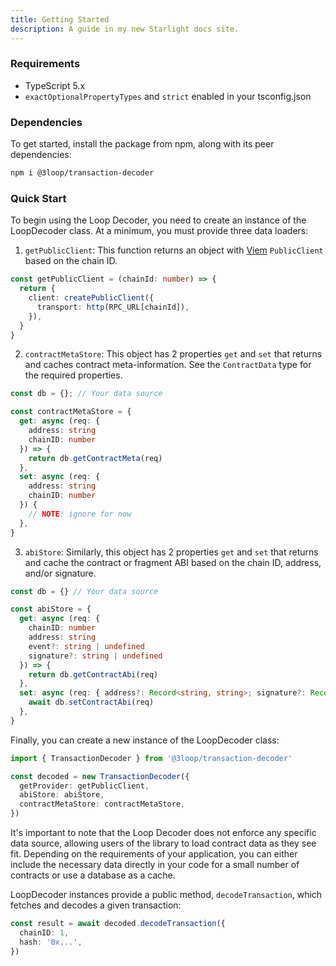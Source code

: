 ```yaml
---
title: Getting Started
description: A guide in my new Starlight docs site.
---
```


### Requirements

- TypeScript 5.x
- `exactOptionalPropertyTypes` and `strict` enabled in your tsconfig.json

### Dependencies

To get started, install the package from npm, along with its peer dependencies:

```sh
npm i @3loop/transaction-decoder
```

### Quick Start

To begin using the Loop Decoder, you need to create an instance of the LoopDecoder class. At a minimum, you must provide three data loaders:

1. `getPublicClient`: This function returns an object with [Viem](https://viem.sh/) `PublicClient` based on the chain ID.

```ts
const getPublicClient = (chainId: number) => {
  return {
    client: createPublicClient({
      transport: http(RPC_URL[chainId]),
    }),
  }
}
```

2. `contractMetaStore`: This object has 2 properties `get` and `set` that returns and caches contract meta-information. See the `ContractData` type for the required properties.

```ts
const db = {}; // Your data source

const contractMetaStore = {
  get: async (req: {
    address: string
    chainID: number
  }) => {
    return db.getContractMeta(req)
  },
  set: async (req: {
    address: string
    chainID: number
  }) {
    // NOTE: ignore for now
  },
}
```

3. `abiStore`: Similarly, this object has 2 properties `get` and `set` that returns and cache the contract or fragment ABI based on the chain ID, address, and/or signature.

```ts
const db = {} // Your data source

const abiStore = {
  get: async (req: {
    chainID: number
    address: string
    event?: string | undefined
    signature?: string | undefined
  }) => {
    return db.getContractAbi(req)
  },
  set: async (req: { address?: Record<string, string>; signature?: Record<string, string> }) => {
    await db.setContractAbi(req)
  },
}
```

Finally, you can create a new instance of the LoopDecoder class:

```ts
import { TransactionDecoder } from '@3loop/transaction-decoder'

const decoded = new TransactionDecoder({
  getProvider: getPublicClient,
  abiStore: abiStore,
  contractMetaStore: contractMetaStore,
})
```

It's important to note that the Loop Decoder does not enforce any specific data source, allowing users of the library to load contract data as they see fit. Depending on the requirements of your application, you can either include the necessary data directly in your code for a small number of contracts or use a database as a cache.

LoopDecoder instances provide a public method, `decodeTransaction`, which fetches and decodes a given transaction:

```ts
const result = await decoded.decodeTransaction({
  chainID: 1,
  hash: '0x...',
})
```
